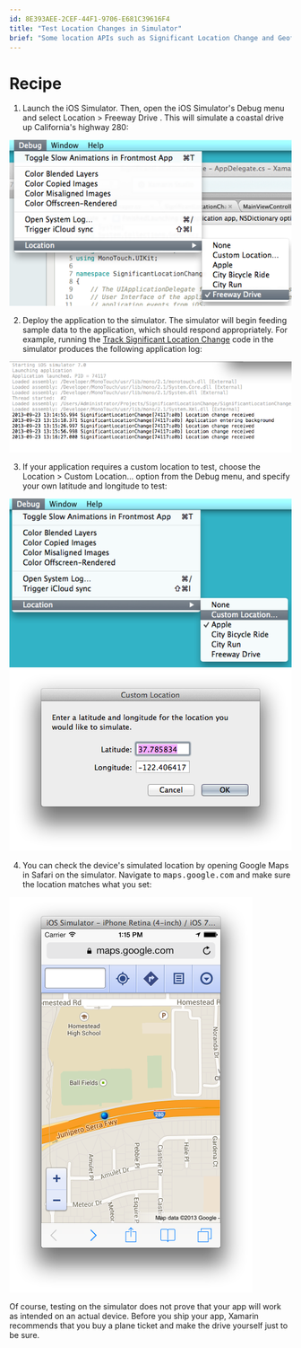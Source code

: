 ```yaml
---
id: 8E393AEE-2CEF-44F1-9706-E681C39616F4
title: "Test Location Changes in Simulator"
brief: "Some location APIs such as Significant Location Change and Geofences require big changes in location to trigger events. The iOS Simulator offers an easy way to test location APIs without leaving your desk."
---
```


# Recipe

1.  Launch the iOS Simulator. Then, open the iOS Simulator's  <span class="UIItem">Debug</span> menu and select  <span class="UIItem">Location > Freeway Drive</span> . This will simulate a coastal drive up California's highway 280:

  [ ![](Images/00.png)](Images/00.png)


2.   Deploy the application to the simulator. The simulator will begin feeding sample data to the application, which should respond appropriately. For example, running the  [Track Significant Location Change](http://docs.xamarin.com/recipes/ios/multitasking/track_significant_location_change/) code in the simulator produces the following application log:

  [ ![](Images/02.png)](Images/02.png)


3.  If your application requires a custom location to test, choose the  <span class="UIItem">Location > Custom Location...</span> option from the  <span class="UIItem">Debug</span> menu, and specify your own latitude and longitude to test:

  [ ![](Images/03.png)](Images/03.png) [ ![](Images/04.png)](Images/04.png)


4.   You can check the device's simulated location by opening Google Maps in Safari on the simulator. Navigate to  <kbd>maps.google.com</kbd> and make sure the location matches what you set:

  [ ![](Images/01.png)](Images/01.png)


Of course, testing on the simulator does not prove that your app will work as intended on an actual device. Before you ship your app, Xamarin recommends that you buy a plane ticket and make the drive yourself just to be sure.

